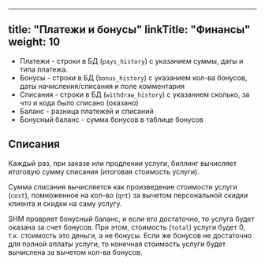 
---
title: "Платежи и бонусы"
linkTitle: "Финансы"
weight: 10
---

- Платежи - строки в БД (`pays_history`) с указанием суммы, даты и типа платежа.
- Бонусы - строки в БД (`bonus_history`) с указанием кол-ва бонусов, даты начисления/списания и поле комментария
- Списания - строки в БД (`withdraw_history`) с указанием сколько, за что и кода было списано (оказано)
- Баланс - разница платежей и списаний
- Бонусный баланс - сумма бонусов в таблице бонусов

## Списания

Каждый раз, при заказе или продлении услуги, биллинг вычисляет итоговую сумму списания (итоговая стоимость услуги).

Сумма списания вычисляется как произведение стоимости услуги (`cost`), помноженное на кол-во (`qnt`) за вычетом персональной скидки клиента и скидки на саму услугу.

SHM провряет бонусный баланс, и если его достаточно, то услуга будет оказана за счет бонусов. При этом, стоимость (`total`) услуги будет 0,
т.к. стоимость это деньги, а не бонусы. Если же бонусов не достаточно для полной оплаты услуги, то конечная стоимость услуги будет вычислена за вычетом кол-ва бонусов.


